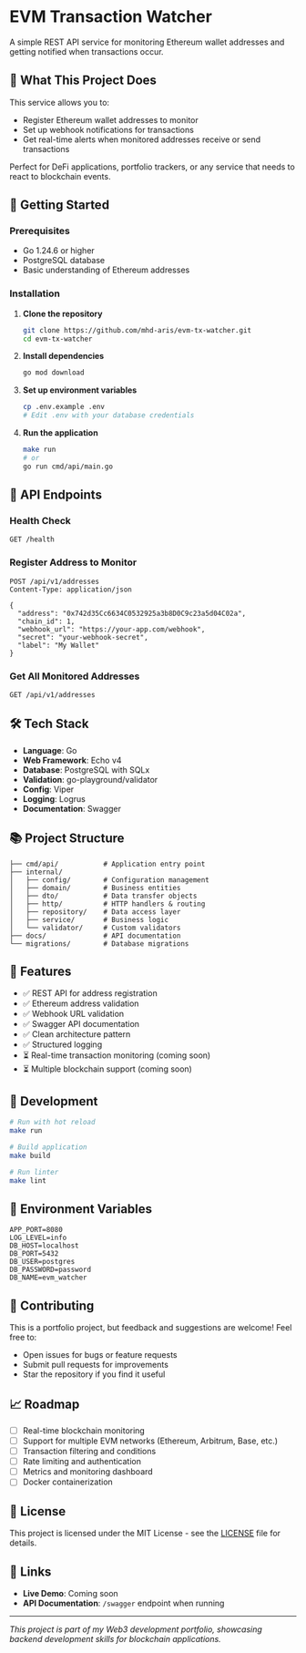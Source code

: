 # EVM Transaction Watcher

A simple REST API service for monitoring Ethereum wallet addresses and getting notified when transactions occur.

## 🎯 What This Project Does

This service allows you to:
- Register Ethereum wallet addresses to monitor
- Set up webhook notifications for transactions
- Get real-time alerts when monitored addresses receive or send transactions

Perfect for DeFi applications, portfolio trackers, or any service that needs to react to blockchain events.

## 🚀 Getting Started

### Prerequisites
- Go 1.24.6 or higher
- PostgreSQL database
- Basic understanding of Ethereum addresses

### Installation

1. **Clone the repository**
   ```bash
   git clone https://github.com/mhd-aris/evm-tx-watcher.git
   cd evm-tx-watcher
   ```

2. **Install dependencies**
   ```bash
   go mod download
   ```

3. **Set up environment variables**
   ```bash
   cp .env.example .env
   # Edit .env with your database credentials
   ```

4. **Run the application**
   ```bash
   make run
   # or
   go run cmd/api/main.go
   ```

## 📡 API Endpoints

### Health Check
```http
GET /health
```

### Register Address to Monitor
```http
POST /api/v1/addresses
Content-Type: application/json

{
  "address": "0x742d35Cc6634C0532925a3b8D0C9c23a5d04C02a",
  "chain_id": 1,
  "webhook_url": "https://your-app.com/webhook",
  "secret": "your-webhook-secret",
  "label": "My Wallet"
}
```

### Get All Monitored Addresses
```http
GET /api/v1/addresses
```

## 🛠 Tech Stack

- **Language**: Go
- **Web Framework**: Echo v4
- **Database**: PostgreSQL with SQLx
- **Validation**: go-playground/validator
- **Config**: Viper
- **Logging**: Logrus
- **Documentation**: Swagger

## 📚 Project Structure

```
├── cmd/api/           # Application entry point
├── internal/
│   ├── config/        # Configuration management
│   ├── domain/        # Business entities
│   ├── dto/           # Data transfer objects
│   ├── http/          # HTTP handlers & routing
│   ├── repository/    # Data access layer
│   ├── service/       # Business logic
│   └── validator/     # Custom validators
├── docs/              # API documentation
└── migrations/        # Database migrations
```

## 🌟 Features

- ✅ REST API for address registration
- ✅ Ethereum address validation
- ✅ Webhook URL validation
- ✅ Swagger API documentation
- ✅ Clean architecture pattern
- ✅ Structured logging
- ⏳ Real-time transaction monitoring (coming soon)
- ⏳ Multiple blockchain support (coming soon)

## 🧪 Development

```bash
# Run with hot reload
make run

# Build application
make build

# Run linter
make lint
```

## 📝 Environment Variables

```env
APP_PORT=8080
LOG_LEVEL=info
DB_HOST=localhost
DB_PORT=5432
DB_USER=postgres
DB_PASSWORD=password
DB_NAME=evm_watcher
```

## 🤝 Contributing

This is a portfolio project, but feedback and suggestions are welcome! Feel free to:
- Open issues for bugs or feature requests
- Submit pull requests for improvements
- Star the repository if you find it useful

## 📈 Roadmap

- [ ] Real-time blockchain monitoring
- [ ] Support for multiple EVM networks (Ethereum, Arbitrum, Base, etc.)
- [ ] Transaction filtering and conditions
- [ ] Rate limiting and authentication
- [ ] Metrics and monitoring dashboard
- [ ] Docker containerization

## 📄 License

This project is licensed under the MIT License - see the [LICENSE](LICENSE) file for details.

## 🔗 Links

- **Live Demo**: Coming soon
- **API Documentation**: `/swagger` endpoint when running

---

*This project is part of my Web3 development portfolio, showcasing backend development skills for blockchain applications.*
